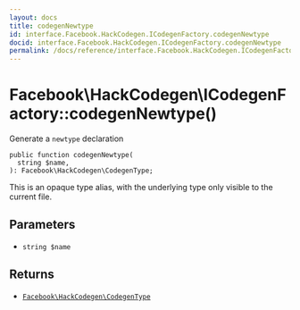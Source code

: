 ```yaml
---
layout: docs
title: codegenNewtype
id: interface.Facebook.HackCodegen.ICodegenFactory.codegenNewtype
docid: interface.Facebook.HackCodegen.ICodegenFactory.codegenNewtype
permalink: /docs/reference/interface.Facebook.HackCodegen.ICodegenFactory.codegenNewtype.md
---
```

# Facebook\\HackCodegen\\ICodegenFactory::codegenNewtype()




Generate a ` newtype ` declaration




``` Hack
public function codegenNewtype(
  string $name,
): Facebook\HackCodegen\CodegenType;
```




This is an opaque type alias, with the underlying type only visible
to the current file.




## Parameters




- ` string $name `




## Returns




+ [` Facebook\HackCodegen\CodegenType `](<class.Facebook.HackCodegen.CodegenType.md>)